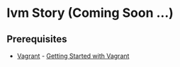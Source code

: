 # lvm Story (Coming Soon ...)

## Prerequisites

- [Vagrant](https://www.vagrantup.com/) - [Getting Started with Vagrant](../../session_02/vagrant/README.md)